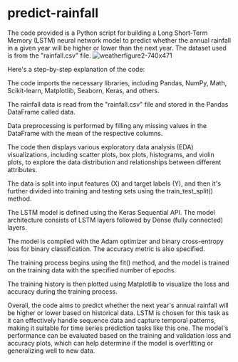 # predict-rainfall
The code provided is a Python script for building a Long Short-Term Memory (LSTM) neural network model to predict whether the annual rainfall in a given year will be higher or lower than the next year. The dataset used is from the "rainfall.csv" file.
![weatherfigure2-740x471](https://github.com/ivias2000/predict-rainfall/assets/125237611/3ebe2c5f-8e07-44c1-86ab-c73b44f02db8)

Here's a step-by-step explanation of the code:

The code imports the necessary libraries, including Pandas, NumPy, Math, Scikit-learn, Matplotlib, Seaborn, Keras, and others.

The rainfall data is read from the "rainfall.csv" file and stored in the Pandas DataFrame called data.

Data preprocessing is performed by filling any missing values in the DataFrame with the mean of the respective columns.

The code then displays various exploratory data analysis (EDA) visualizations, including scatter plots, box plots, histograms, and violin plots, to explore the data distribution and relationships between different attributes.

The data is split into input features (X) and target labels (Y), and then it's further divided into training and testing sets using the train_test_split() method.

The LSTM model is defined using the Keras Sequential API. The model architecture consists of LSTM layers followed by Dense (fully connected) layers.

The model is compiled with the Adam optimizer and binary cross-entropy loss for binary classification. The accuracy metric is also specified.

The training process begins using the fit() method, and the model is trained on the training data with the specified number of epochs.

The training history is then plotted using Matplotlib to visualize the loss and accuracy during the training process.

Overall, the code aims to predict whether the next year's annual rainfall will be higher or lower based on historical data. LSTM is chosen for this task as it can effectively handle sequence data and capture temporal patterns, making it suitable for time series prediction tasks like this one. The model's performance can be evaluated based on the training and validation loss and accuracy plots, which can help determine if the model is overfitting or generalizing well to new data.
